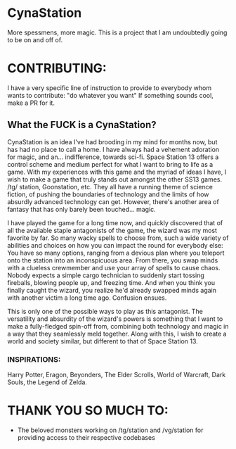 # CynaStation
More spessmens, more magic.
This is a project that I am undoubtedly going to be on and off of.

# CONTRIBUTING:
I have a very specific line of instruction to provide to everybody whom wants to contribute:
"do whatever you want"
If something sounds cool, make a PR for it.

## What the FUCK is a CynaStation?
CynaStation is an idea I've had brooding in my mind for months now, but has had no place to call a home. I have always had a vehement adoration for magic, and an... indifference, towards sci-fi. Space Station 13 offers a control scheme and medium perfect for what I want to bring to life as a game. With my experiences with this game and the myriad of ideas I have, I wish to make a game that truly stands out amongst the other SS13 games. /tg/ station, Goonstation, etc. They all have a running theme of science fiction, of pushing the boundaries of technology and the limits of how absurdly advanced technology can get. However, there's another area of fantasy that has only barely been touched... magic. 

I have played the game for a long time now, and quickly discovered that of all the available staple antagonists of the game, the wizard was my most favorite by far. So many wacky spells to choose from, such a wide variety of abilities and choices on how you can impact the round for everybody else: You have so many options, ranging from a devious plan where you teleport onto the station into an inconspicuous area. From there, you swap minds with a clueless crewmember and use your array of spells to cause chaos. Nobody expects a simple cargo technician to suddenly start tossing fireballs, blowing people up, and freezing time. And when you think you finally caught the wizard, you realize he'd already swapped minds again with another victim a long time ago. Confusion ensues.

This is only one of the possible ways to play as this antagonist. The versatility and absurdity of the wizard's powers is something that I want to make a fully-fledged spin-off from, combining both technology and magic in a way that they seamlessly meld together. Along with this, I wish to create a world and society similar, but different to that of Space Station 13.

### INSPIRATIONS:
Harry Potter, Eragon, Beyonders, The Elder Scrolls, World of Warcraft, Dark Souls, the Legend of Zelda.

# THANK YOU SO MUCH TO:
- The beloved monsters working on /tg/station and /vg/station for providing access to their respective codebases 
